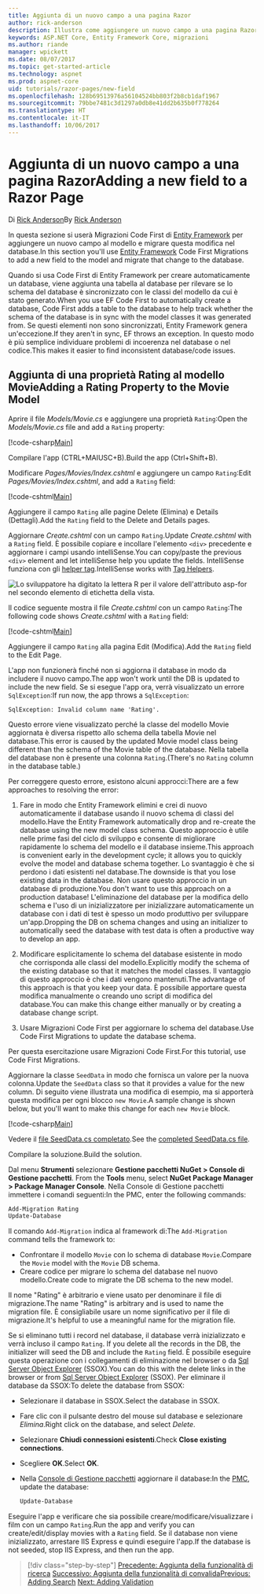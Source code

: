 ```yaml
---
title: Aggiunta di un nuovo campo a una pagina Razor
author: rick-anderson
description: Illustra come aggiungere un nuovo campo a una pagina Razor con Entity Framework Core
keywords: ASP.NET Core, Entity Framework Core, migrazioni
ms.author: riande
manager: wpickett
ms.date: 08/07/2017
ms.topic: get-started-article
ms.technology: aspnet
ms.prod: aspnet-core
uid: tutorials/razor-pages/new-field
ms.openlocfilehash: 128b69513976a56104524bb803f2b8cb1daf1967
ms.sourcegitcommit: 79bbe7481c3d1297a0db8e41dd2b635b0f778264
ms.translationtype: HT
ms.contentlocale: it-IT
ms.lasthandoff: 10/06/2017
---
```

# <a name="adding-a-new-field-to-a-razor-page"></a><span data-ttu-id="ce8d7-104">Aggiunta di un nuovo campo a una pagina Razor</span><span class="sxs-lookup"><span data-stu-id="ce8d7-104">Adding a new field to a Razor Page</span></span>

<span data-ttu-id="ce8d7-105">Di [Rick Anderson](https://twitter.com/RickAndMSFT)</span><span class="sxs-lookup"><span data-stu-id="ce8d7-105">By [Rick Anderson](https://twitter.com/RickAndMSFT)</span></span>

<span data-ttu-id="ce8d7-106">In questa sezione si userà Migrazioni Code First di [Entity Framework](https://docs.microsoft.com/ef/core/get-started/aspnetcore/new-db) per aggiungere un nuovo campo al modello e migrare questa modifica nel database.</span><span class="sxs-lookup"><span data-stu-id="ce8d7-106">In this section you'll use [Entity Framework](https://docs.microsoft.com/ef/core/get-started/aspnetcore/new-db) Code First Migrations to add a new field to the model and migrate that change to the database.</span></span>

<span data-ttu-id="ce8d7-107">Quando si usa Code First di Entity Framework per creare automaticamente un database, viene aggiunta una tabella al database per rilevare se lo schema del database è sincronizzato con le classi del modello da cui è stato generato.</span><span class="sxs-lookup"><span data-stu-id="ce8d7-107">When you use EF Code First to automatically create a database, Code First adds a table to the database to help track whether the schema of the database is in sync with the model classes it was generated from.</span></span> <span data-ttu-id="ce8d7-108">Se questi elementi non sono sincronizzati, Entity Framework genera un'eccezione.</span><span class="sxs-lookup"><span data-stu-id="ce8d7-108">If they aren't in sync, EF throws an exception.</span></span> <span data-ttu-id="ce8d7-109">In questo modo è più semplice individuare problemi di incoerenza nel database o nel codice.</span><span class="sxs-lookup"><span data-stu-id="ce8d7-109">This makes it easier to find inconsistent database/code issues.</span></span>

## <a name="adding-a-rating-property-to-the-movie-model"></a><span data-ttu-id="ce8d7-110">Aggiunta di una proprietà Rating al modello Movie</span><span class="sxs-lookup"><span data-stu-id="ce8d7-110">Adding a Rating Property to the Movie Model</span></span>

<span data-ttu-id="ce8d7-111">Aprire il file *Models/Movie.cs* e aggiungere una proprietà `Rating`:</span><span class="sxs-lookup"><span data-stu-id="ce8d7-111">Open the *Models/Movie.cs* file and add a `Rating` property:</span></span>

[!code-csharp[Main](razor-pages-start/sample/RazorPagesMovie/Models/MovieDateRating.cs?highlight=11&range=7-18)]

<span data-ttu-id="ce8d7-112">Compilare l'app (CTRL+MAIUSC+B).</span><span class="sxs-lookup"><span data-stu-id="ce8d7-112">Build the app (Ctrl+Shift+B).</span></span>

<span data-ttu-id="ce8d7-113">Modificare *Pages/Movies/Index.cshtml* e aggiungere un campo `Rating`:</span><span class="sxs-lookup"><span data-stu-id="ce8d7-113">Edit *Pages/Movies/Index.cshtml*, and add a `Rating` field:</span></span>

[!code-cshtml[Main](razor-pages-start/sample/RazorPagesMovie/Pages/Movies/Index.cshtml?highlight=40-42,61-63)]

<span data-ttu-id="ce8d7-114">Aggiungere il campo `Rating` alle pagine Delete (Elimina) e Details (Dettagli).</span><span class="sxs-lookup"><span data-stu-id="ce8d7-114">Add the `Rating` field to the Delete and Details pages.</span></span>

<span data-ttu-id="ce8d7-115">Aggiornare *Create.cshtml* con un campo `Rating`.</span><span class="sxs-lookup"><span data-stu-id="ce8d7-115">Update *Create.cshtml* with a `Rating` field.</span></span> <span data-ttu-id="ce8d7-116">È possibile copiare e incollare l'elemento `<div>` precedente e aggiornare i campi usando intelliSense.</span><span class="sxs-lookup"><span data-stu-id="ce8d7-116">You can copy/paste the previous `<div>` element and let intelliSense help you update the fields.</span></span> <span data-ttu-id="ce8d7-117">IntelliSense funziona con gli [helper tag](xref:mvc/views/tag-helpers/intro).</span><span class="sxs-lookup"><span data-stu-id="ce8d7-117">IntelliSense works with [Tag Helpers](xref:mvc/views/tag-helpers/intro).</span></span>

![Lo sviluppatore ha digitato la lettera R per il valore dell'attributo asp-for nel secondo elemento di etichetta della vista.](new-field/_static/cr.png)

<span data-ttu-id="ce8d7-121">Il codice seguente mostra il file *Create.cshtml* con un campo `Rating`:</span><span class="sxs-lookup"><span data-stu-id="ce8d7-121">The following code shows *Create.cshtml* with a `Rating` field:</span></span>

[!code-cshtml[Main](razor-pages-start/sample/RazorPagesMovie/Pages/Movies/Create.cshtml?highlight=36-40)]

<span data-ttu-id="ce8d7-122">Aggiungere il campo `Rating` alla pagina Edit (Modifica).</span><span class="sxs-lookup"><span data-stu-id="ce8d7-122">Add the `Rating` field to the Edit Page.</span></span>

<span data-ttu-id="ce8d7-123">L'app non funzionerà finché non si aggiorna il database in modo da includere il nuovo campo.</span><span class="sxs-lookup"><span data-stu-id="ce8d7-123">The app won't work until the DB is updated to include the new field.</span></span> <span data-ttu-id="ce8d7-124">Se si esegue l'app ora, verrà visualizzato un errore `SqlException`:</span><span class="sxs-lookup"><span data-stu-id="ce8d7-124">If run now, the app throws a `SqlException`:</span></span>

```
SqlException: Invalid column name 'Rating'.
```

<span data-ttu-id="ce8d7-125">Questo errore viene visualizzato perché la classe del modello Movie aggiornata è diversa rispetto allo schema della tabella Movie nel database.</span><span class="sxs-lookup"><span data-stu-id="ce8d7-125">This error is caused by the updated Movie model class being different than the schema of the Movie table of the database.</span></span> <span data-ttu-id="ce8d7-126">Nella tabella del database non è presente una colonna `Rating`.</span><span class="sxs-lookup"><span data-stu-id="ce8d7-126">(There's no `Rating` column in the database table.)</span></span>

<span data-ttu-id="ce8d7-127">Per correggere questo errore, esistono alcuni approcci:</span><span class="sxs-lookup"><span data-stu-id="ce8d7-127">There are a few approaches to resolving the error:</span></span>

1. <span data-ttu-id="ce8d7-128">Fare in modo che Entity Framework elimini e crei di nuovo automaticamente il database usando il nuovo schema di classi del modello.</span><span class="sxs-lookup"><span data-stu-id="ce8d7-128">Have the Entity Framework automatically drop and re-create the database using  the new model class schema.</span></span> <span data-ttu-id="ce8d7-129">Questo approccio è utile nelle prime fasi del ciclo di sviluppo e consente di migliorare rapidamente lo schema del modello e il database insieme.</span><span class="sxs-lookup"><span data-stu-id="ce8d7-129">This approach is convenient early in the development cycle; it allows you to quickly evolve the model and database schema together.</span></span> <span data-ttu-id="ce8d7-130">Lo svantaggio è che si perdono i dati esistenti nel database.</span><span class="sxs-lookup"><span data-stu-id="ce8d7-130">The downside is that you lose existing data in the database.</span></span> <span data-ttu-id="ce8d7-131">Non usare questo approccio in un database di produzione.</span><span class="sxs-lookup"><span data-stu-id="ce8d7-131">You don't want to use this approach on a production database!</span></span> <span data-ttu-id="ce8d7-132">L'eliminazione del database per la modifica dello schema e l'uso di un inizializzatore per inizializzare automaticamente un database con i dati di test è spesso un modo produttivo per sviluppare un'app.</span><span class="sxs-lookup"><span data-stu-id="ce8d7-132">Dropping the DB on schema changes and using an initializer to automatically seed the database with test data is often a productive way to develop an app.</span></span>

2. <span data-ttu-id="ce8d7-133">Modificare esplicitamente lo schema del database esistente in modo che corrisponda alle classi del modello.</span><span class="sxs-lookup"><span data-stu-id="ce8d7-133">Explicitly modify the schema of the existing database so that it matches the model classes.</span></span> <span data-ttu-id="ce8d7-134">Il vantaggio di questo approccio è che i dati vengono mantenuti.</span><span class="sxs-lookup"><span data-stu-id="ce8d7-134">The advantage of this approach is that you keep your data.</span></span> <span data-ttu-id="ce8d7-135">È possibile apportare questa modifica manualmente o creando uno script di modifica del database.</span><span class="sxs-lookup"><span data-stu-id="ce8d7-135">You can make this change either manually or by creating a database change script.</span></span>

3. <span data-ttu-id="ce8d7-136">Usare Migrazioni Code First per aggiornare lo schema del database.</span><span class="sxs-lookup"><span data-stu-id="ce8d7-136">Use Code First Migrations to update the database schema.</span></span>

<span data-ttu-id="ce8d7-137">Per questa esercitazione usare Migrazioni Code First.</span><span class="sxs-lookup"><span data-stu-id="ce8d7-137">For this tutorial, use Code First Migrations.</span></span>

<span data-ttu-id="ce8d7-138">Aggiornare la classe `SeedData` in modo che fornisca un valore per la nuova colonna.</span><span class="sxs-lookup"><span data-stu-id="ce8d7-138">Update the `SeedData` class so that it provides a value for the new column.</span></span> <span data-ttu-id="ce8d7-139">Di seguito viene illustrata una modifica di esempio, ma si apporterà questa modifica per ogni blocco `new Movie`.</span><span class="sxs-lookup"><span data-stu-id="ce8d7-139">A sample change is shown below, but you'll want to make this change for each `new Movie` block.</span></span>

[!code-csharp[Main](razor-pages-start/sample/RazorPagesMovie/Models/SeedDataRating.cs?name=snippet1&highlight=8)]

<span data-ttu-id="ce8d7-140">Vedere il [file SeedData.cs completato](https://github.com/aspnet/Docs/blob/master/aspnetcore/tutorials/razor-pages/razor-pages-start/sample/RazorPagesMovie/Models/SeedDataRating.cs).</span><span class="sxs-lookup"><span data-stu-id="ce8d7-140">See the [completed SeedData.cs file](https://github.com/aspnet/Docs/blob/master/aspnetcore/tutorials/razor-pages/razor-pages-start/sample/RazorPagesMovie/Models/SeedDataRating.cs).</span></span>

<span data-ttu-id="ce8d7-141">Compilare la soluzione.</span><span class="sxs-lookup"><span data-stu-id="ce8d7-141">Build the solution.</span></span>

<span data-ttu-id="ce8d7-142"><a name="pmc"></a> Dal menu **Strumenti** selezionare **Gestione pacchetti NuGet > Console di Gestione pacchetti**.</span><span class="sxs-lookup"><span data-stu-id="ce8d7-142"><a name="pmc"></a> From the **Tools** menu, select **NuGet Package Manager > Package Manager Console**.</span></span>
<span data-ttu-id="ce8d7-143">Nella Console di Gestione pacchetti immettere i comandi seguenti:</span><span class="sxs-lookup"><span data-stu-id="ce8d7-143">In the PMC, enter the following commands:</span></span>

```powershell
Add-Migration Rating
Update-Database
```

<span data-ttu-id="ce8d7-144">Il comando `Add-Migration` indica al framework di:</span><span class="sxs-lookup"><span data-stu-id="ce8d7-144">The `Add-Migration` command tells the framework to:</span></span>

* <span data-ttu-id="ce8d7-145">Confrontare il modello `Movie` con lo schema di database `Movie`.</span><span class="sxs-lookup"><span data-stu-id="ce8d7-145">Compare the `Movie` model with the `Movie` DB schema.</span></span>
* <span data-ttu-id="ce8d7-146">Creare codice per migrare lo schema del database nel nuovo modello.</span><span class="sxs-lookup"><span data-stu-id="ce8d7-146">Create code to migrate the DB schema to the new model.</span></span>

<span data-ttu-id="ce8d7-147">Il nome "Rating" è arbitrario e viene usato per denominare il file di migrazione.</span><span class="sxs-lookup"><span data-stu-id="ce8d7-147">The name "Rating" is arbitrary and is used to name the migration file.</span></span> <span data-ttu-id="ce8d7-148">È consigliabile usare un nome significativo per il file di migrazione.</span><span class="sxs-lookup"><span data-stu-id="ce8d7-148">It's helpful to use a meaningful name for the migration file.</span></span>

<span data-ttu-id="ce8d7-149"><a name="ssox"></a> Se si eliminano tutti i record nel database, il database verrà inizializzato e verrà incluso il campo `Rating`.</span><span class="sxs-lookup"><span data-stu-id="ce8d7-149"><a name="ssox"></a> If you delete all the records in the DB, the initializer will seed the DB and include the `Rating` field.</span></span> <span data-ttu-id="ce8d7-150">È possibile eseguire questa operazione con i collegamenti di eliminazione nel browser o da [Sql Server Object Explorer](xref:tutorials/razor-pages/sql#ssox) (SSOX).</span><span class="sxs-lookup"><span data-stu-id="ce8d7-150">You can do this with the delete links in the browser or from [Sql Server Object Explorer](xref:tutorials/razor-pages/sql#ssox) (SSOX).</span></span> <span data-ttu-id="ce8d7-151">Per eliminare il database da SSOX:</span><span class="sxs-lookup"><span data-stu-id="ce8d7-151">To delete the database from SSOX:</span></span>

* <span data-ttu-id="ce8d7-152">Selezionare il database in SSOX.</span><span class="sxs-lookup"><span data-stu-id="ce8d7-152">Select the database in SSOX.</span></span>
* <span data-ttu-id="ce8d7-153">Fare clic con il pulsante destro del mouse sul database e selezionare *Elimina*.</span><span class="sxs-lookup"><span data-stu-id="ce8d7-153">Right click on the database, and select *Delete*.</span></span>
* <span data-ttu-id="ce8d7-154">Selezionare **Chiudi connessioni esistenti**.</span><span class="sxs-lookup"><span data-stu-id="ce8d7-154">Check **Close existing connections**.</span></span>
* <span data-ttu-id="ce8d7-155">Scegliere **OK**.</span><span class="sxs-lookup"><span data-stu-id="ce8d7-155">Select **OK**.</span></span>
* <span data-ttu-id="ce8d7-156">Nella [Console di Gestione pacchetti](xref:tutorials/razor-pages/new-field#pmc) aggiornare il database:</span><span class="sxs-lookup"><span data-stu-id="ce8d7-156">In the [PMC](xref:tutorials/razor-pages/new-field#pmc), update the database:</span></span>

  ```powershell
  Update-Database
  ```

<span data-ttu-id="ce8d7-157">Eseguire l'app e verificare che sia possibile creare/modificare/visualizzare i film con un campo `Rating`.</span><span class="sxs-lookup"><span data-stu-id="ce8d7-157">Run the app and verify you can create/edit/display movies with a `Rating` field.</span></span> <span data-ttu-id="ce8d7-158">Se il database non viene inizializzato, arrestare IIS Express e quindi eseguire l'app.</span><span class="sxs-lookup"><span data-stu-id="ce8d7-158">If the database is not seeded, stop IIS Express, and then run the app.</span></span>

>[!div class="step-by-step"]
<span data-ttu-id="ce8d7-159">[Precedente: Aggiunta della funzionalità di ricerca](xref:tutorials/razor-pages/search)
[Successivo: Aggiunta della funzionalità di convalida](xref:tutorials/razor-pages/validation)</span><span class="sxs-lookup"><span data-stu-id="ce8d7-159">[Previous: Adding Search](xref:tutorials/razor-pages/search)
[Next: Adding Validation](xref:tutorials/razor-pages/validation)</span></span>
